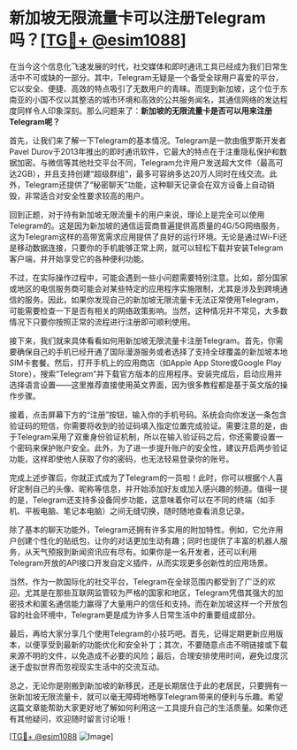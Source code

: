# 新加坡无限流量卡可以注册Telegram吗？[[TG💪+ @esim1088](https://t.me/s/esim1088)]

在当今这个信息化飞速发展的时代，社交媒体和即时通讯工具已经成为我们日常生活中不可或缺的一部分。其中，Telegram无疑是一个备受全球用户喜爱的平台，它以安全、便捷、高效的特点吸引了无数用户的青睐。而提到新加坡，这个位于东南亚的小国不仅以其整洁的城市环境和高效的公共服务闻名，其通信网络的发达程度同样令人印象深刻。那么问题来了：**新加坡的无限流量卡是否可以用来注册Telegram呢？**

首先，让我们来了解一下Telegram的基本情况。Telegram是一款由俄罗斯开发者Pavel Durov于2013年推出的即时通讯软件，它最大的特点在于注重隐私保护和数据加密。与微信等其他社交平台不同，Telegram允许用户发送超大文件（最高可达2GB），并且支持创建“超级群组”，最多可容纳多达20万人同时在线交流。此外，Telegram还提供了“秘密聊天”功能，这种聊天记录会在双方设备上自动销毁，非常适合对安全性要求较高的用户。

回到正题，对于持有新加坡无限流量卡的用户来说，理论上是完全可以使用Telegram的。这是因为新加坡的通信运营商普遍提供高质量的4G/5G网络服务，这为Telegram这样的高带宽需求应用提供了良好的运行环境。无论是通过Wi-Fi还是移动数据连接，只要你的手机能够正常上网，就可以轻松下载并安装Telegram客户端，并开始享受它的各种便利功能。

不过，在实际操作过程中，可能会遇到一些小问题需要特别注意。比如，部分国家或地区的电信服务商可能会对某些特定的应用程序实施限制，尤其是涉及到跨境通信的服务。因此，如果你发现自己的新加坡无限流量卡无法正常使用Telegram，可能需要检查一下是否有相关的网络政策影响。当然，这种情况并不常见，大多数情况下只要你按照正常的流程进行注册即可顺利使用。

接下来，我们就来具体看看如何用新加坡无限流量卡注册Telegram。首先，你需要确保自己的手机已经开通了国际漫游服务或者选择了支持全球覆盖的新加坡本地SIM卡套餐。然后，打开手机上的应用商店（如Apple App Store或Google Play Store），搜索“Telegram”并下载官方版本的应用程序。安装完成后，启动应用并选择语言设置——这里推荐直接使用英文界面，因为很多教程都是基于英文版的操作步骤。

接着，点击屏幕下方的“注册”按钮，输入你的手机号码。系统会向你发送一条包含验证码的短信，你需要将收到的验证码填入指定位置完成验证。需要注意的是，由于Telegram采用了双重身份验证机制，所以在输入验证码之后，你还需要设置一个密码来保护账户安全。此外，为了进一步提升账户的安全性，建议开启两步验证功能，这样即使他人获取了你的密码，也无法轻易登录你的账号。

完成上述步骤后，你就正式成为了Telegram的一员啦！此时，你可以根据个人喜好定制自己的头像、昵称等信息，并开始添加好友或加入感兴趣的频道。值得一提的是，Telegram还支持多设备同步功能，这意味着你可以在不同的终端（如手机、平板电脑、笔记本电脑）之间无缝切换，随时随地查看消息记录。

除了基本的聊天功能外，Telegram还拥有许多实用的附加特性。例如，它允许用户创建个性化的贴纸包，让你的对话更加生动有趣；同时也提供了丰富的机器人服务，从天气预报到新闻资讯应有尽有。如果你是一名开发者，还可以利用Telegram开放的API接口开发自定义插件，从而实现更多创新性的应用场景。

当然，作为一款国际化的社交平台，Telegram在全球范围内都受到了广泛的欢迎。尤其是在那些互联网监管较为严格的国家和地区，Telegram凭借其强大的加密技术和匿名通信能力赢得了大量用户的信任和支持。而在新加坡这样一个开放包容的社会环境中，Telegram更是成为许多人日常生活中的重要组成部分。

最后，再给大家分享几个使用Telegram的小技巧吧。首先，记得定期更新应用版本，以便享受到最新的功能优化和安全补丁；其次，不要随意点击不明链接或下载来源不明的文件，以免造成不必要的风险；最后，合理安排使用时间，避免过度沉迷于虚拟世界而忽视现实生活中的交流互动。

总之，无论你是刚搬到新加坡的新移民，还是长期居住于此的老居民，只要拥有一张新加坡无限流量卡，就可以毫无障碍地畅享Telegram带来的便利与乐趣。希望这篇文章能帮助大家更好地了解如何利用这一工具提升自己的生活质量。如果你还有其他疑问，欢迎随时留言讨论哦！

[[TG💪+ @esim1088](https://t.me/s/esim1088) ![Image](https://i.postimg.cc/4NQfJmqS/Snipaste-2025-05-13-00-14-12.png)]